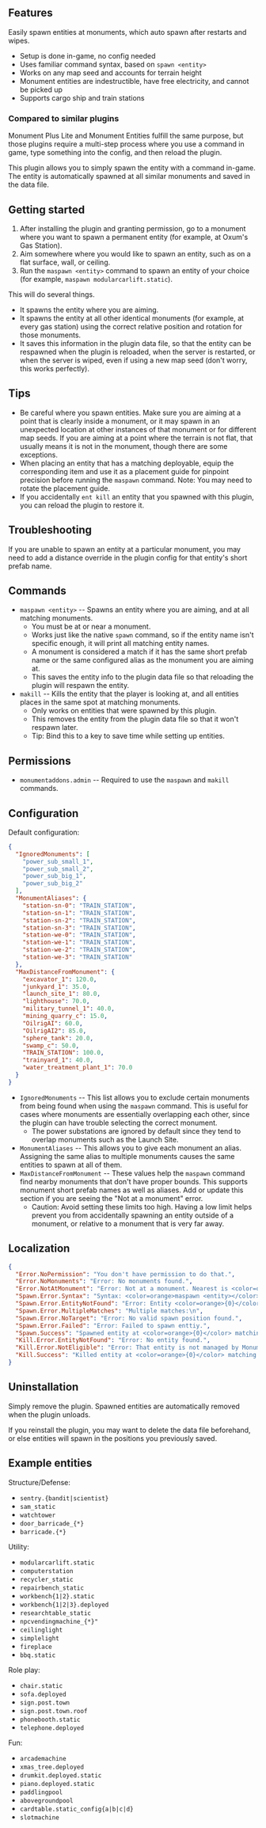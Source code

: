 ## Features

Easily spawn entities at monuments, which auto spawn after restarts and wipes.

- Setup is done in-game, no config needed
- Uses familiar command syntax, based on `spawn <entity>`
- Works on any map seed and accounts for terrain height
- Monument entities are indestructible, have free electricity, and cannot be picked up
- Supports cargo ship and train stations

### Compared to similar plugins

Monument Plus Lite and Monument Entities fulfill the same purpose, but those plugins require a multi-step process where you use a command in game, type something into the config, and then reload the plugin.

This plugin allows you to simply spawn the entity with a command in-game. The entity is automatically spawned at all similar monuments and saved in the data file.

## Getting started

1. After installing the plugin and granting permission, go to a monument where you want to spawn a permanent entity (for example, at Oxum's Gas Station).
2. Aim somewhere where you would like to spawn an entity, such as on a flat surface, wall, or ceiling.
3. Run the `maspawn <entity>` command to spawn an entity of your choice (for example, `maspawn modularcarlift.static`).

This will do several things.
- It spawns the entity where you are aiming.
- It spawns the entity at all other identical monuments (for example, at every gas station) using the correct relative position and rotation for those monuments.
- It saves this information in the plugin data file, so that the entity can be respawned when the plugin is reloaded, when the server is restarted, or when the server is wiped, even if using a new map seed (don't worry, this works perfectly).

## Tips

- Be careful where you spawn entities. Make sure you are aiming at a point that is clearly inside a monument, or it may spawn in an unexpected location at other instances of that monument or for different map seeds. If you are aiming at a point where the terrain is not flat, that usually means it is not in the monument, though there are some exceptions.
- When placing an entity that has a matching deployable, equip the corresponding item and use it as a placement guide for pinpoint precision before running the `maspawn` command. Note: You may need to rotate the placement guide.
- If you accidentally `ent kill` an entity that you spawned with this plugin, you can reload the plugin to restore it.

## Troubleshooting

If you are unable to spawn an entity at a particular monument, you may need to add a distance override in the plugin config for that entity's short prefab name.

## Commands

- `maspawn <entity>` -- Spawns an entity where you are aiming, and at all matching monuments.
  - You must be at or near a monument.
  - Works just like the native `spawn` command, so if the entity name isn't specific enough, it will print all matching entity names.
  - A monument is considered a match if it has the same short prefab name or the same configured alias as the monument you are aiming at.
  - This saves the entity info to the plugin data file so that reloading the plugin will respawn the entity.
- `makill` -- Kills the entity that the player is looking at, and all entities places in the same spot at matching monuments.
  - Only works on entities that were spawned by this plugin.
  - This removes the entity from the plugin data file so that it won't respawn later.
  - Tip: Bind this to a key to save time while setting up entities.

## Permissions

- `monumentaddons.admin` -- Required to use the `maspawn` and `makill` commands.

## Configuration

Default configuration:

```json
{
  "IgnoredMonuments": [
    "power_sub_small_1",
    "power_sub_small_2",
    "power_sub_big_1",
    "power_sub_big_2"
  ],
  "MonumentAliases": {
    "station-sn-0": "TRAIN_STATION",
    "station-sn-1": "TRAIN_STATION",
    "station-sn-2": "TRAIN_STATION",
    "station-sn-3": "TRAIN_STATION",
    "station-we-0": "TRAIN_STATION",
    "station-we-1": "TRAIN_STATION",
    "station-we-2": "TRAIN_STATION",
    "station-we-3": "TRAIN_STATION"
  },
  "MaxDistanceFromMonument": {
    "excavator_1": 120.0,
    "junkyard_1": 35.0,
    "launch_site_1": 80.0,
    "lighthouse": 70.0,
    "military_tunnel_1": 40.0,
    "mining_quarry_c": 15.0,
    "OilrigAI": 60.0,
    "OilrigAI2": 85.0,
    "sphere_tank": 20.0,
    "swamp_c": 50.0,
    "TRAIN_STATION": 100.0,
    "trainyard_1": 40.0,
    "water_treatment_plant_1": 70.0
  }
}
```

- `IgnoredMonuments` -- This list allows you to exclude certain monuments from being found when using the `maspawn` command. This is useful for cases where monuments are essentially overlapping each other, since the plugin can have trouble selecting the correct monument.
  - The power substations are ignored by default since they tend to overlap monuments such as the Launch Site.
- `MonumentAliases` -- This allows you to give each monument an alias. Assigning the same alias to multiple monuments causes the same entities to spawn at all of them.
- `MaxDistanceFromMonument` -- These values help the `maspawn` command find nearby monuments that don't have proper bounds. This supports monument short prefab names as well as aliases. Add or update this section if you are seeing the "Not at a monument" error.
  - Caution: Avoid setting these limits too high. Having a low limit helps prevent you from accidentally spawning an entity outside of a monument, or relative to a monument that is very far away.

## Localization

```json
{
  "Error.NoPermission": "You don't have permission to do that.",
  "Error.NoMonuments": "Error: No monuments found.",
  "Error.NotAtMonument": "Error: Not at a monument. Nearest is <color=orange>{0}</color> with distance <color=orange>{1}</color>",
  "Spawn.Error.Syntax": "Syntax: <color=orange>maspawn <entity></color>",
  "Spawn.Error.EntityNotFound": "Error: Entity <color=orange>{0}</color> not found.",
  "Spawn.Error.MultipleMatches": "Multiple matches:\n",
  "Spawn.Error.NoTarget": "Error: No valid spawn position found.",
  "Spawn.Error.Failed": "Error: Failed to spawn enttiy.",
  "Spawn.Success": "Spawned entity at <color=orange>{0}</color> matching monument(s) and saved to data file for monument <color=orange>{1}</color>.",
  "Kill.Error.EntityNotFound": "Error: No entity found.",
  "Kill.Error.NotEligible": "Error: That entity is not managed by Monument Addons.",
  "Kill.Success": "Killed entity at <color=orange>{0}</color> matching monument(s) and removed from data file."
}
```

## Uninstallation

Simply remove the plugin. Spawned entities are automatically removed when the plugin unloads.

If you reinstall the plugin, you may want to delete the data file beforehand, or else entities will spawn in the positions you previously saved.

## Example entities

Structure/Defense:
- `sentry.{bandit|scientist}`
- `sam_static`
- `watchtower`
- `door_barricade_{*}`
- `barricade.{*}`

Utility:
- `modularcarlift.static`
- `computerstation`
- `recycler_static`
- `repairbench_static`
- `workbench{1|2}.static`
- `workbench{1|2|3}.deployed`
- `researchtable_static`
- `npcvendingmachine_{*}"`
- `ceilinglight`
- `simplelight`
- `fireplace`
- `bbq.static`

Role play:
- `chair.static`
- `sofa.deployed`
- `sign.post.town`
- `sign.post.town.roof`
- `phonebooth.static`
- `telephone.deployed`

Fun:
- `arcademachine`
- `xmas_tree.deployed`
- `drumkit.deployed.static`
- `piano.deployed.static`
- `paddlingpool`
- `abovegroundpool`
- `cardtable.static_config{a|b|c|d}`
- `slotmachine`
